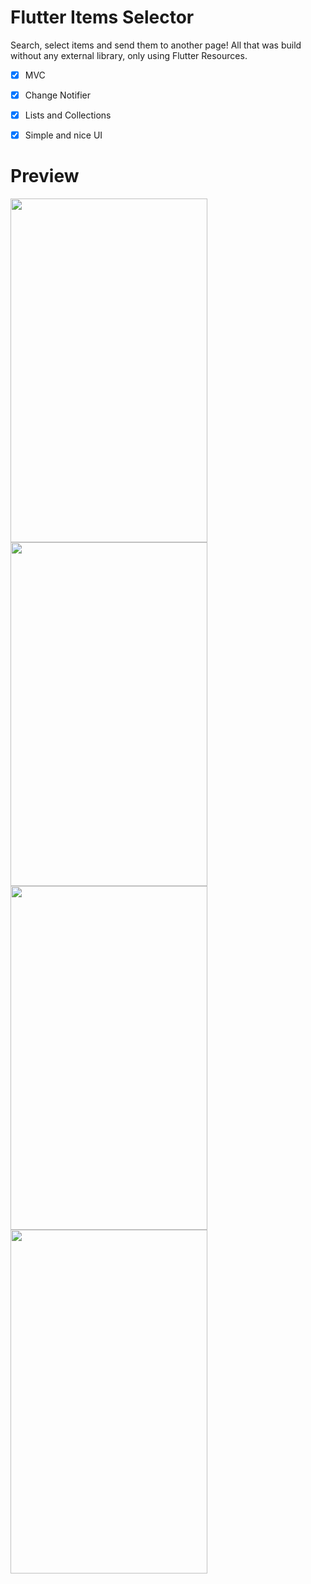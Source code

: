 # Flutter Items Selector

Search, select items and send them to another page! All that was build without any external library, only using Flutter Resources.

- [x] MVC
- [x] Change Notifier
- [x] Lists and Collections
- [x] Simple and nice UI


# Preview

<p float="left"> 
 <img src="https://github.com/joaovictorgarcia10/item_selector/blob/master/assets/img1.png" width="315" height="550"/>
 <img src="https://github.com/joaovictorgarcia10/item_selector/blob/master/assets/img2.png" width="315" height="550"/>
 <img src="https://github.com/joaovictorgarcia10/item_selector/blob/master/assets/img3.png" width="315" height="550"/>
 <img src="https://github.com/joaovictorgarcia10/item_selector/blob/master/assets/img4.png" width="315" height="550"/>
</p>

